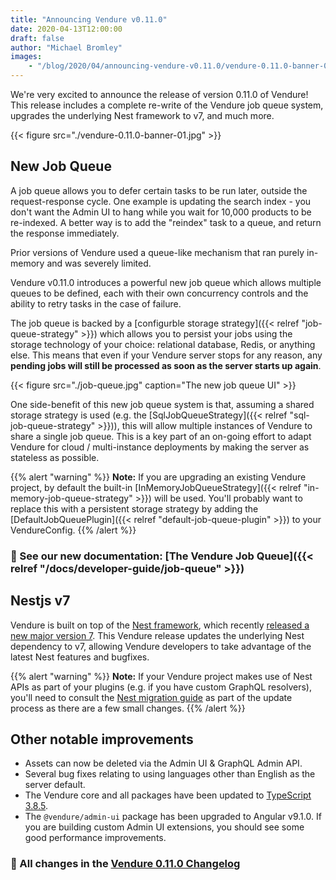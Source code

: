```yaml
---
title: "Announcing Vendure v0.11.0"
date: 2020-04-13T12:00:00
draft: false
author: "Michael Bromley"
images: 
    - "/blog/2020/04/announcing-vendure-v0.11.0/vendure-0.11.0-banner-01.jpg"
---
```


We're very excited to announce the release of version 0.11.0 of Vendure! This release includes a complete re-write of the Vendure job queue system, upgrades the underlying Nest framework to v7, and much more.

<!--more-->

{{< figure src="./vendure-0.11.0-banner-01.jpg" >}}

## New Job Queue

A job queue allows you to defer certain tasks to be run later, outside the request-response cycle. One example is updating the search index - you don't want the Admin UI to hang while you wait for 10,000 products to be re-indexed. A better way is to add the "reindex" task to a queue, and return the response immediately.

Prior versions of Vendure used a queue-like mechanism that ran purely in-memory and was severely limited.

Vendure v0.11.0 introduces a powerful new job queue which allows multiple queues to be defined, each with their own concurrency controls and the ability to retry tasks in the case of failure.

The job queue is backed by a [configurble storage strategy]({{< relref "job-queue-strategy" >}}) which allows you to persist your jobs using the storage technology of your choice: relational database, Redis, or anything else. This means that even if your Vendure server stops for any reason, any **pending jobs will still be processed as soon as the server starts up again**.

{{< figure src="./job-queue.jpg" caption="The new job queue UI" >}}

One side-benefit of this new job queue system is that, assuming a shared storage strategy is used (e.g. the [SqlJobQueueStrategy]({{< relref "sql-job-queue-strategy" >}})), this will allow multiple instances of Vendure to share a single job queue. This is a key part of an on-going effort to adapt Vendure for cloud / multi-instance deployments by making the server as stateless as possible.

{{% alert "warning" %}}
**Note:** If you are upgrading an existing Vendure project, by default the built-in [InMemoryJobQueueStrategy]({{< relref "in-memory-job-queue-strategy" >}}) will be used. You'll probably want to replace this with a persistent storage strategy by adding the [DefaultJobQueuePlugin]({{< relref "default-job-queue-plugin" >}}) to your VendureConfig.
{{% /alert %}}

### 📖 See our new documentation: [The Vendure Job Queue]({{< relref "/docs/developer-guide/job-queue" >}})

## Nestjs v7

Vendure is built on top of the [Nest framework](https://nestjs.com/), which recently [released a new major version 7](https://trilon.io/blog/announcing-nestjs-7-whats-new). This Vendure release updates the underlying Nest dependency to v7, allowing Vendure developers to take advantage of the latest Nest features and bugfixes.

{{% alert "warning" %}}
**Note:** If your Vendure project makes use of Nest APIs as part of your plugins (e.g. if you have custom GraphQL resolvers), you'll need to consult the [Nest migration guide](https://docs.nestjs.com/migration-guide) as part of the update process as there are a few small changes.
{{% /alert %}}

## Other notable improvements

* Assets can now be deleted via the Admin UI & GraphQL Admin API.
* Several bug fixes relating to using languages other than English as the server default.
* The Vendure core and all packages have been updated to [TypeScript 3.8.5](https://www.typescriptlang.org/docs/handbook/release-notes/typescript-3-8.html). 
* The `@vendure/admin-ui` package has been upgraded to Angular v9.1.0. If you are building custom Admin UI extensions, you should see some good performance improvements.

### 📃 All changes in the [Vendure 0.11.0 Changelog](https://github.com/vendure-ecommerce/vendure/blob/e97cb93282f77fe91634fc8a2177d23fe44cb628/CHANGELOG.md#0110-2020-04-13)
